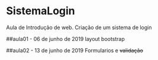 # SistemaLogin
Aula de Introdução de web. Criação de um sistema de login

##aula01 - 06 de junho de 2019
layout bootstrap

##aula02 - 13 de junho de 2019
Formularios e ~~validação~~
